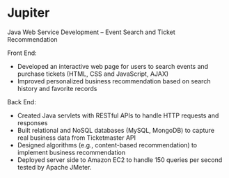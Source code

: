 # Jupiter
Java Web Service Development – Event Search and Ticket Recommendation 
<div>
Front End: 
</div>
<ul>
  <li>Developed an interactive web page for users to search events and purchase tickets (HTML, CSS and JavaScript, AJAX) 
  <li>Improved personalized business recommendation based on search history and favorite records 
</ul>
<div>
  Back End:
</div>
<ul>
  <li>Created Java servlets with ​RESTful​ APIs to handle HTTP requests and responses 
  <li>Built relational and ​NoSQL databases (MySQL, MongoDB) to capture real business data from Ticketmaster API
  <li>Designed algorithms (e.g., ​content-based​ recommendation) to implement business recommendation 
  <li>Deployed server side to ​Amazon EC2​ to handle 150 queries per second tested by ​Apache​ ​JMeter​. 
</ul>
